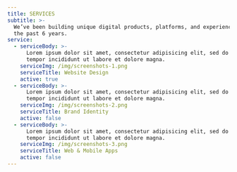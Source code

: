 ```yaml
---
title: SERVICES
subtitle: >-
  We’ve been building unique digital products, platforms, and experiences for
  the past 6 years.
service:
  - serviceBody: >-
      Lorem ipsum dolor sit amet, consectetur adipisicing elit, sed do eiusmod
      tempor incididunt ut labore et dolore magna.
    serviceImg: /img/screenshots-1.png
    serviceTitle: Website Design
    active: true
  - serviceBody: >-
      Lorem ipsum dolor sit amet, consectetur adipisicing elit, sed do eiusmod
      tempor incididunt ut labore et dolore magna.
    serviceImg: /img/screenshots-2.png
    serviceTitle: Brand Identity
    active: false
  - serviceBody: >-
      Lorem ipsum dolor sit amet, consectetur adipisicing elit, sed do eiusmod
      tempor incididunt ut labore et dolore magna.
    serviceImg: /img/screenshots-3.png
    serviceTitle: Web & Mobile Apps
    active: false
---
```


